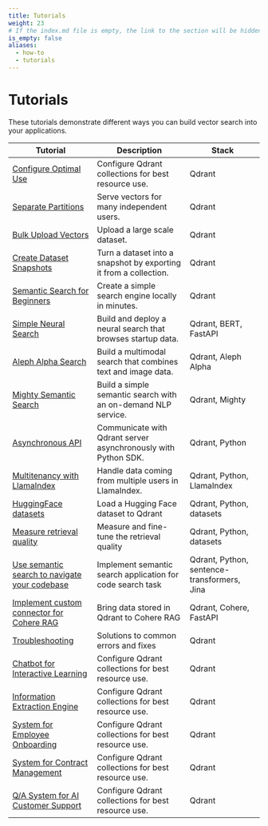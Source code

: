 ```yaml
---
title: Tutorials
weight: 23
# If the index.md file is empty, the link to the section will be hidden from the sidebar
is_empty: false
aliases:
  - how-to
  - tutorials
---
```


# Tutorials 

These tutorials demonstrate different ways you can build vector search into your applications. 

| Tutorial                                                                        | Description                                                       | Stack                                       |   
|---------------------------------------------------------------------------------|-------------------------------------------------------------------|---------------------------------------------|
| [Configure Optimal Use](../tutorials/optimize/)                                 | Configure Qdrant collections for best resource use.               | Qdrant                                      |  
| [Separate Partitions](../tutorials/multiple-partitions/)                        | Serve vectors for many independent users.                         | Qdrant                                      |   
| [Bulk Upload Vectors](../tutorials/bulk-upload/)                                | Upload a large scale dataset.                                     | Qdrant                                      | 
| [Create Dataset Snapshots](../tutorials/create-snapshot/)                       | Turn a dataset into a snapshot by exporting it from a collection. | Qdrant                                      | 
| [Semantic Search for Beginners](../tutorials/search-beginners/)                 | Create a simple search engine locally in minutes.                 | Qdrant                                      | 
| [Simple Neural Search](../tutorials/neural-search/)                             | Build and deploy a neural search that browses startup data.       | Qdrant, BERT, FastAPI                       | 
| [Aleph Alpha Search](../tutorials/aleph-alpha-search/)                          | Build a multimodal search that combines text and image data.      | Qdrant, Aleph Alpha                         | 
| [Mighty Semantic Search](../tutorials/mighty/)                                  | Build a simple semantic search with an on-demand NLP service.     | Qdrant, Mighty                              | 
| [Asynchronous API](../tutorials/async-api/)                                     | Communicate with Qdrant server asynchronously with Python SDK.    | Qdrant, Python                              |
| [Multitenancy with LlamaIndex](../tutorials/llama-index-multitenancy/)          | Handle data coming from multiple users in LlamaIndex.             | Qdrant, Python, LlamaIndex                  |
| [HuggingFace datasets](../tutorials/huggingface-datasets/)                      | Load a Hugging Face dataset to Qdrant                             | Qdrant, Python, datasets                    |
| [Measure retrieval quality](../tutorials/retrieval-quality/)                    | Measure and fine-tune the retrieval quality                       | Qdrant, Python, datasets                    |
| [Use semantic search to navigate your codebase](../tutorials/code-search/)      | Implement semantic search application for code search task        | Qdrant, Python, sentence-transformers, Jina |
| [Implement custom connector for Cohere RAG](../tutorials/cohere-rag-connector/) | Bring data stored in Qdrant to Cohere RAG                         | Qdrant, Cohere, FastAPI                     |
| [Troubleshooting](../tutorials/common-errors/)                                  | Solutions to common errors and fixes                              | Qdrant                                      |
| [Chatbot for Interactive Learning](../tutorials/rag-chatbot-red-hat-openshift-haystack/)                                 | Configure Qdrant collections for best resource use.               | Qdrant                                      |  
| [Information Extraction Engine](../tutorials/rag-chatbot-vultr-dspy-ollama/)                                 | Configure Qdrant collections for best resource use.               | Qdrant                                      |  
| [System for Employee Onboarding](../tutorials/natural-language-search-oracle-cloud-infrastructure-cohere-langchain/)                                 | Configure Qdrant collections for best resource use.               | Qdrant                                      |  
| [System for Contract Management](../tutorials/rag-contract-management-stackit-aleph-alpha/)                                 | Configure Qdrant collections for best resource use.               | Qdrant                                      |  
| [Q/A System for AI Customer Support](../tutorials/orag-customer-support-cohere-airbyte-aws/)                                 | Configure Qdrant collections for best resource use.               | Qdrant                                      |  